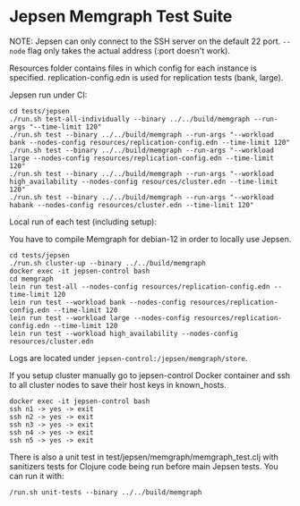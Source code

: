 # Jepsen Memgraph Test Suite

NOTE: Jepsen can only connect to the SSH server on the default 22 port.
`--node` flag only takes the actual address (:port doesn't work).

Resources folder contains files in which config for each instance is specified. replication-config.edn is used for replication tests (bank, large).

Jepsen run under CI:
```
cd tests/jepsen
./run.sh test-all-individually --binary ../../build/memgraph --run-args "--time-limit 120"
./run.sh test --binary ../../build/memgraph --run-args "--workload bank --nodes-config resources/replication-config.edn --time-limit 120"
./run.sh test --binary ../../build/memgraph --run-args "--workload large --nodes-config resources/replication-config.edn --time-limit 120"
./run.sh test --binary ../../build/memgraph --run-args "--workload high_availability --nodes-config resources/cluster.edn --time-limit 120"
./run.sh test --binary ../../build/memgraph --run-args "--workload habank --nodes-config resources/cluster.edn --time-limit 120"
```

Local run of each test (including setup):

You have to compile Memgraph for debian-12 in order to locally use Jepsen.

```
cd tests/jepsen
./run.sh cluster-up --binary ../../build/memgraph
docker exec -it jepsen-control bash
cd memgraph
lein run test-all --nodes-config resources/replication-config.edn --time-limit 120
lein run test --workload bank --nodes-config resources/replication-config.edn --time-limit 120
lein run test --workload large --nodes-config resources/replication-config.edn --time-limit 120
lein run test --workload high_availability --nodes-config resources/cluster.edn
```

Logs are located under `jepsen-control:/jepsen/memgraph/store`.

If you setup cluster manually go to jepsen-control Docker container and ssh to all cluster nodes to save their host keys in known_hosts.
```
docker exec -it jepsen-control bash
ssh n1 -> yes -> exit
ssh n2 -> yes -> exit
ssh n3 -> yes -> exit
ssh n4 -> yes -> exit
ssh n5 -> yes -> exit
```

There is also a unit test in test/jepsen/memgraph/memgraph_test.clj with sanitizers tests for Clojure code being run before main Jepsen tests.
You can run it with:

```
/run.sh unit-tests --binary ../../build/memgraph
```
